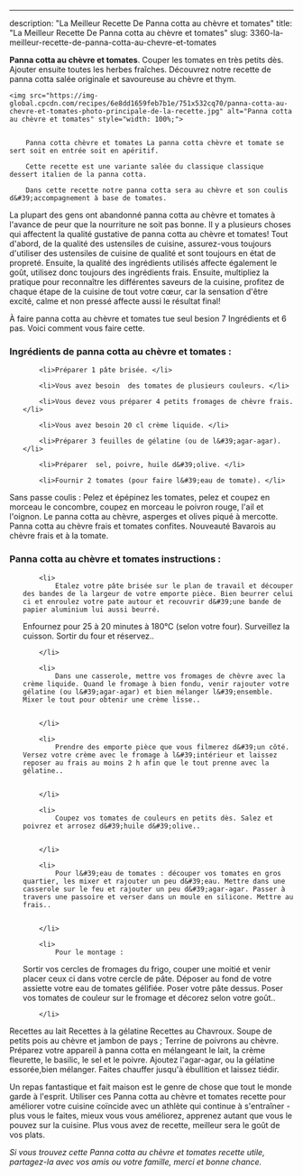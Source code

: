 ---
description: "La Meilleur Recette De Panna cotta au chèvre et tomates"
title: "La Meilleur Recette De Panna cotta au chèvre et tomates"
slug: 3360-la-meilleur-recette-de-panna-cotta-au-chevre-et-tomates

<p>
	<strong>Panna cotta au chèvre et tomates</strong>. 
	Couper les tomates en très petits dès. Ajouter ensuite toutes les herbes fraîches. Découvrez notre recette de panna cotta salée originale et savoureuse au chèvre et thym.
</p>
<p>
	
	<img src="https://img-global.cpcdn.com/recipes/6e8dd1659feb7b1e/751x532cq70/panna-cotta-au-chevre-et-tomates-photo-principale-de-la-recette.jpg" alt="Panna cotta au chèvre et tomates" style="width: 100%;">
	
	
		Panna cotta chèvre et tomates La panna cotta chèvre et tomate se sert soit en entrée soit en apéritif.
	
		Cette recette est une variante salée du classique classique dessert italien de la panna cotta.
	
		Dans cette recette notre panna cotta sera au chèvre et son coulis d&#39;accompagnement à base de tomates.
	
</p>

La plupart des gens ont abandonné panna cotta au chèvre et tomates à l'avance de peur que la nourriture ne soit pas bonne. Il y a plusieurs choses qui affectent la qualité gustative de panna cotta au chèvre et tomates! Tout d'abord, de la qualité des ustensiles de cuisine, assurez-vous toujours d'utiliser des ustensiles de cuisine de qualité et sont toujours en état de propreté. Ensuite, la qualité des ingrédients utilisés affecte également le goût, utilisez donc toujours des ingrédients frais. Ensuite, multipliez la pratique pour reconnaître les différentes saveurs de la cuisine, profitez de chaque étape de la cuisine de tout votre cœur, car la sensation d'être excité, calme et non pressé affecte aussi le résultat final!

<!--inarticleads1-->

À faire panna cotta au chèvre et tomates tue seul besion 7 Ingrédients et 6 pas. Voici comment vous faire cette.

<h3>Ingrédients de panna cotta au chèvre et tomates :</h3>

<ol>
	
		<li>Préparer 1 pâte brisée. </li>
	
		<li>Vous avez besoin  des tomates de plusieurs couleurs. </li>
	
		<li>Vous devez vous préparer 4 petits fromages de chèvre frais. </li>
	
		<li>Vous avez besoin 20 cl crème liquide. </li>
	
		<li>Préparer 3 feuilles de gélatine (ou de l&#39;agar-agar). </li>
	
		<li>Préparer  sel, poivre, huile d&#39;olive. </li>
	
		<li>Fournir 2 tomates (pour faire l&#39;eau de tomate). </li>
	
</ol>

Sans passe coulis : Pelez et épépinez les tomates, pelez et coupez en morceau le concombre, coupez en morceau le poivron rouge, l&#39;ail et l&#39;oignon. Le panna cotta au chèvre, asperges et olives piqué à mercotte. Panna cotta au chèvre frais et tomates confites. Nouveauté Bavarois au chèvre frais et à la tomate. 

<!--inarticleads2-->

<h3>Panna cotta au chèvre et tomates instructions :</h3>

<ol>
	
		<li>
			Etalez votre pâte brisée sur le plan de travail et découper des bandes de la largeur de votre emporte pièce. Bien beurrer celui ci et enroulez votre pate autour et recouvrir d&#39;une bande de papier aluminium lui aussi beurré.

Enfournez pour 25 à 20 minutes à 180°C (selon votre four). Surveillez la cuisson. Sortir du four et réservez..
			
			
		</li>
	
		<li>
			Dans une casserole, mettre vos fromages de chèvre avec la crème liquide. Quand le fromage à bien fondu, venir rajouter votre gélatine (ou l&#39;agar-agar) et bien mélanger l&#39;ensemble. Mixer le tout pour obtenir une crème lisse..
			
			
		</li>
	
		<li>
			Prendre des emporte pièce que vous filmerez d&#39;un côté. Versez votre crème avec le fromage à l&#39;intérieur et laissez reposer au frais au moins 2 h afin que le tout prenne avec la gélatine..
			
			
		</li>
	
		<li>
			Coupez vos tomates de couleurs en petits dès. Salez et poivrez et arrosez d&#39;huile d&#39;olive..
			
			
		</li>
	
		<li>
			Pour l&#39;eau de tomates : découper vos tomates en gros quartier, les mixer et rajouter un peu d&#39;eau. Mettre dans une casserole sur le feu et rajouter un peu d&#39;agar-agar. Passer à travers une passoire et verser dans un moule en silicone. Mettre au frais..
			
			
		</li>
	
		<li>
			Pour le montage : 

Sortir vos cercles de fromages du frigo, couper une moitié et venir placer ceux ci dans votre cercle de pâte. Déposer au fond de votre assiette votre eau de tomates gélifiée. Poser votre pâte dessus. Poser vos tomates de couleur sur le fromage et décorez selon votre goût..
			
			
		</li>
	
</ol>

Recettes au lait Recettes à la gélatine Recettes au Chavroux. Soupe de petits pois au chèvre et jambon de pays ; Terrine de poivrons au chèvre. Préparez votre appareil à panna cotta en mélangeant le lait, la crème fleurette, le basilic, le sel et le poivre. Ajoutez l&#39;agar-agar, ou la gélatine essorée,bien mélanger. Faites chauffer jusqu&#39;à ébullition et laissez tiédir. 

<!--inarticleads1-->

<p>
Un repas fantastique et fait maison est le genre de chose que tout le monde garde à l'esprit. Utiliser ces Panna cotta au chèvre et tomates recette pour améliorer votre cuisine coïncide avec un athlète qui continue à s'entraîner - plus vous le faites, mieux vous vous améliorez, apprenez autant que vous le pouvez sur la cuisine. Plus vous avez de recette, meilleur sera le goût de vos plats.
</p>

<p>
<i>Si vous trouvez cette Panna cotta au chèvre et tomates recette utile, partagez-la avec vos amis ou votre famille, merci et bonne chance.</i>
</p>
